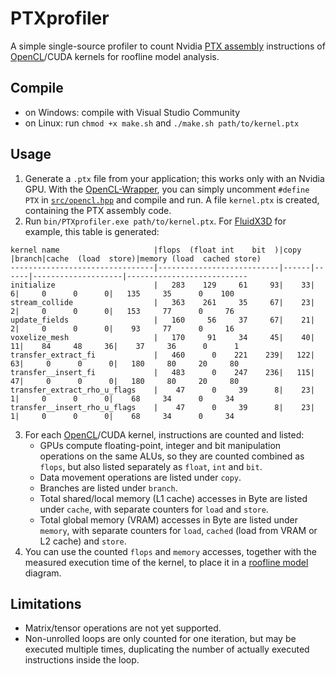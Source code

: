# PTXprofiler
A simple single-source profiler to count Nvidia [PTX assembly](https://docs.nvidia.com/cuda/parallel-thread-execution/) instructions of [OpenCL](https://github.com/ProjectPhysX/OpenCL-Wrapper)/CUDA kernels for roofline model analysis.

## Compile
- on Windows: compile with Visual Studio Community
- on Linux: run `chmod +x make.sh` and `./make.sh path/to/kernel.ptx`

## Usage
1. Generate a `.ptx` file from your application; this works only with an Nvidia GPU. With the [OpenCL-Wrapper](https://github.com/ProjectPhysX/OpenCL-Wrapper), you can simply uncomment `#define PTX` in [`src/opencl.hpp`](https://github.com/ProjectPhysX/OpenCL-Wrapper/blob/master/src/opencl.hpp#L4) and compile and run. A file `kernel.ptx` is created, containing the PTX assembly code.
2. Run `bin/PTXprofiler.exe path/to/kernel.ptx`. For [FluidX3D](https://github.com/ProjectPhysX/FluidX3D) for example, this table is generated:
```
kernel name                     |flops  (float int    bit  )|copy  |branch|cache  (load  store)|memory (load  cached store)
--------------------------------|---------------------------|------|------|--------------------|---------------------------
initialize                      |   283    129     61     93|    33|     6|     0      0      0|   135     35      0    100
stream_collide                  |   363    261     35     67|    23|     2|     0      0      0|   153     77      0     76
update_fields                   |   160     56     37     67|    21|     2|     0      0      0|    93     77      0     16
voxelize_mesh                   |   170     91     34     45|    40|    11|    84     48     36|    37     36      0      1
transfer_extract_fi             |   460      0    221    239|   122|    63|     0      0      0|   180     80     20     80
transfer__insert_fi             |   483      0    247    236|   115|    47|     0      0      0|   180     80     20     80
transfer_extract_rho_u_flags    |    47      0     39      8|    23|     1|     0      0      0|    68     34      0     34
transfer__insert_rho_u_flags    |    47      0     39      8|    23|     1|     0      0      0|    68     34      0     34
```
3. For each [OpenCL](https://github.com/ProjectPhysX/OpenCL-Wrapper)/CUDA kernel, instructions are counted and listed:
   - GPUs compute floating-point, integer and bit manipulation operations on the same ALUs, so they are counted combined as `flops`, but also listed separately as `float`, `int` and `bit`.
   - Data movement operations are listed under `copy`.
   - Branches are listed under `branch`.
   - Total shared/local memory (L1 cache) accesses in Byte are listed under `cache`, with separate counters for `load` and `store`.
   - Total global memory (VRAM) accesses in Byte are listed under `memory`, with separate counters for `load`, `cached` (load from VRAM or L2 cache) and `store`.
4. You can use the counted `flops` and `memory` accesses, together with the measured execution time of the kernel, to place it in a [roofline model](https://en.wikipedia.org/wiki/Roofline_model) diagram.

## Limitations
- Matrix/tensor operations are not yet supported.
- Non-unrolled loops are only counted for one iteration, but may be executed multiple times, duplicating the number of actually executed instructions inside the loop.